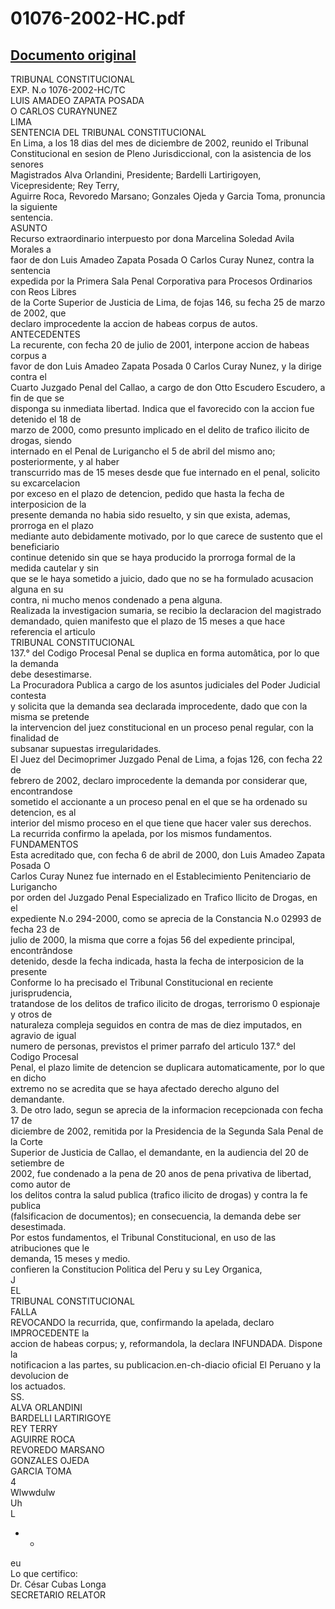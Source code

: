 
01076-2002-HC.pdf
=================
  
[Documento original](https://tc.gob.pe/jurisprudencia/2003/01076-2002-HC.pdf)  
---  
TRIBUNAL CONSTITUCIONAL  
EXP. N.o 1076-2002-HC/TC  
LUIS AMADEO ZAPATA POSADA  
O CARLOS CURAYNUNEZ  
LIMA  
SENTENCIA DEL TRIBUNAL CONSTITUCIONAL  
En Lima, a los 18 dias del mes de diciembre de 2002, reunido el Tribunal  
Constitucional en sesion de Pleno Jurisdiccional, con la asistencia de los senores  
Magistrados Alva Orlandini, Presidente; Bardelli Lartirigoyen, Vicepresidente; Rey Terry,  
Aguirre Roca, Revoredo Marsano; Gonzales Ojeda y Garcia Toma, pronuncia la siguiente  
sentencia.  
ASUNTO  
Recurso extraordinario interpuesto por dona Marcelina Soledad Avila Morales a  
faor de don Luis Amadeo Zapata Posada O Carlos Curay Nunez, contra la sentencia  
expedida por la Primera Sala Penal Corporativa para Procesos Ordinarios con Reos Libres  
de la Corte Superior de Justicia de Lima, de fojas 146, su fecha 25 de marzo de 2002, que  
declaro improcedente la accion de habeas corpus de autos.  
ANTECEDENTES  
La recurente, con fecha 20 de julio de 2001, interpone accion de habeas corpus a  
favor de don Luis Amadeo Zapata Posada 0 Carlos Curay Nunez, y la dirige contra el  
Cuarto Juzgado Penal del Callao, a cargo de don Otto Escudero Escudero, a fin de que se  
disponga su inmediata libertad. Indica que el favorecido con la accion fue detenido el 18 de  
marzo de 2000, como presunto implicado en el delito de trafico ilicito de drogas, siendo  
internado en el Penal de Lurigancho el 5 de abril del mismo ano; posteriormente, y al haber  
transcurrido mas de 15 meses desde que fue internado en el penal, solicito su excarcelacion  
por exceso en el plazo de detencion, pedido que hasta la fecha de interposicion de la  
presente demanda no habia sido resuelto, y sin que exista, ademas, prorroga en el plazo  
mediante auto debidamente motivado, por lo que carece de sustento que el beneficiario  
continue detenido sin que se haya producido la prorroga formal de la medida cautelar y sin  
que se le haya sometido a juicio, dado que no se ha formulado acusacion alguna en su  
contra, ni mucho menos condenado a pena alguna.  
Realizada la investigacion sumaria, se recibio la declaracion del magistrado  
demandado, quien manifesto que el plazo de 15 meses a que hace referencia el articulo  
TRIBUNAL CONSTITUCIONAL  
137.° del Codigo Procesal Penal se duplica en forma automâtica, por lo que la demanda  
debe desestimarse.  
La Procuradora Publica a cargo de los asuntos judiciales del Poder Judicial contesta  
y solicita que la demanda sea declarada improcedente, dado que con la misma se pretende  
la intervencion del juez constitucional en un proceso penal regular, con la finalidad de  
subsanar supuestas irregularidades.  
El Juez del Decimoprimer Juzgado Penal de Lima, a fojas 126, con fecha 22 de  
febrero de 2002, declaro improcedente la demanda por considerar que, encontrandose  
sometido el accionante a un proceso penal en el que se ha ordenado su detencion, es al  
interior del mismo proceso en el que tiene que hacer valer sus derechos.  
La recurrida confirmo la apelada, por los mismos fundamentos.  
FUNDAMENTOS  
Esta acreditado que, con fecha 6 de abril de 2000, don Luis Amadeo Zapata Posada O  
Carlos Curay Nunez fue internado en el Establecimiento Penitenciario de Lurigancho  
por orden del Juzgado Penal Especializado en Trafico Ilicito de Drogas, en el  
expediente N.o 294-2000, como se aprecia de la Constancia N.o 02993 de fecha 23 de  
julio de 2000, la misma que corre a fojas 56 del expediente principal, encontrândose  
detenido, desde la fecha indicada, hasta la fecha de interposicion de la presente  
Conforme lo ha precisado el Tribunal Constitucional en reciente jurisprudencia,  
tratandose de los delitos de trafico ilicito de drogas, terrorismo 0 espionaje y otros de  
naturaleza compleja seguidos en contra de mas de diez imputados, en agravio de igual  
numero de personas, previstos el primer parrafo del articulo 137.° del Codigo Procesal  
Penal, el plazo limite de detencion se duplicara automaticamente, por lo que en dicho  
extremo no se acredita que se haya afectado derecho alguno del demandante.  
3. De otro lado, segun se aprecia de la informacion recepcionada con fecha 17 de  
diciembre de 2002, remitida por la Presidencia de la Segunda Sala Penal de la Corte  
Superior de Justicia de Callao, el demandante, en la audiencia del 20 de setiembre de  
2002, fue condenado a la pena de 20 anos de pena privativa de libertad, como autor de  
los delitos contra la salud publica (trafico ilicito de drogas) y contra la fe publica  
(falsificacion de documentos); en consecuencia, la demanda debe ser desestimada.  
Por estos fundamentos, el Tribunal Constitucional, en uso de las atribuciones que le  
demanda, 15 meses y medio.  
confieren la Constitucion Politica del Peru y su Ley Organica,  
J  
EL  
TRIBUNAL CONSTITUCIONAL  
FALLA  
REVOCANDO la recurrida, que, confirmando la apelada, declaro IMPROCEDENTE la  
accion de habeas corpus; y, reformandola, la declara INFUNDADA. Dispone la  
notificacion a las partes, su publicacion.en-ch-diacio oficial El Peruano y la devolucion de  
los actuados.  
SS.  
ALVA ORLANDINI  
BARDELLI LARTIRIGOYE  
REY TERRY  
AGUIRRE ROCA  
REVOREDO MARSANO  
GONZALES OJEDA  
GARCIA TOMA  
4  
Wlwwdulw  
Uh  
L  
- -  
eu  
Lo que certifico:  
Dr. César Cubas Longa  
SECRETARIO RELATOR